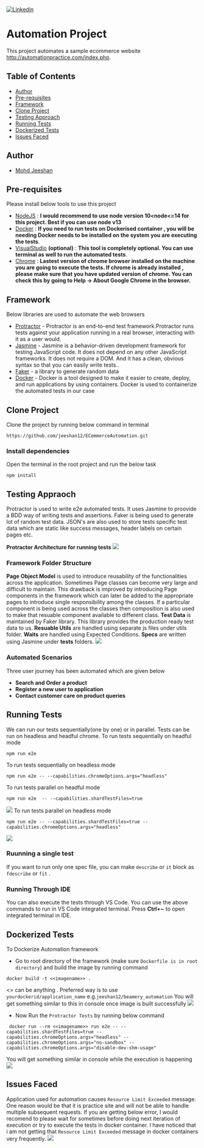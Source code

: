 [![Linkedin](https://img.shields.io/badge/LinkedIn-0077B5?style=for-the-badge&logo=linkedin&logoColor=white)](https://www.linkedin.com/in/mohdjeeshan)

# Automation Project
This project automates a sample ecommerce website http://automationpractice.com/index.php.
## Table of Contents

- [Author](#author)
- [Pre-requisites](#pre-requisites)
- [Framework](#framework)
- [Clone Project](#clone-project)
- [Testing Approach](#testing-approach)
- [Running Tests](#running-tests)
- [Dockerized Tests](#dockerized-tests)
- [Issues Faced](#issues-faced)

## Author
* [Mohd Jeeshan](https://github.com/jeeshan12)

## Pre-requisites
Please install below tools to use this project

* [NodeJS](https://nodejs.org/uk/blog/release/v13.14.0/) : **I would recommend to use node version 10<node<=14 for this project. Best if you can use node v13**
* [Docker](https://www.docker.com/) : **If you need to run tests on Dockerised container , you will be needing Docker needs to be installed on the system you are executing the tests**.
* [VisualStudio](https://code.visualstudio.com/download) **(optional)** : **This tool is completely optional. You can use terminal as well to run the automated tests**.
* [Chrome]() : **Lastest version of chrome browser installed on the machine you are going to execute the tests. If chrome is already installed , please make sure that you have updated version of chrome. You can check this by going to Help -> About Google Chrome in the browser.**

## Framework
Below libraries are used to automate the web browsers
* [Protractor](https://www.protractortest.org/) - Protractor is an end-to-end test framework.Protractor runs tests against your application running in a real browser, interacting with it as a user would.
* [Jasmine](https://jasmine.github.io/) - Jasmine is a behavior-driven development framework for testing JavaScript code. It does not depend on any other JavaScript frameworks. It does not require a DOM. And it has a clean, obvious syntax so that you can easily write tests..
* [Faker](https://www.npmjs.com/package/faker) - a library to generate random data
* [Docker](https://www.docker.com/) - Docker is a tool designed to make it easier to create, deploy, and run applications by using containers. Docker is used to containerize the automated tests in our case


## Clone Project
Clone the project by running below command in terminal
```
https://github.com/jeeshan12/ECommerceAutomation.git
```
### Install dependencies
Open the terminal in the root project and run the below task
```
npm install
```
## Testing Appraoch
Protractor is used to write e2e automated tests. It uses Jasmine to proovide a BDD way of writing tests and assertions. Faker is being used to generate lot of random test data. JSON's are also used to store tests specific test data which are static like success messages, header labels on certain pages etc.

**Protractor Architecture for running tests**
![](https://github.com/jeeshan12/ECommerceAutomation/blob/main/framework_screenshots/ProtractorArchitecture.png)

### Framework Folder Structure
**Page Object Model** is used to introduce reusability of the functionalities across the application. Sometimes Page classes can become very large and difficult to maintain. This drawback is improved by introducing Page components in the framework which can later be added to the appropriate pages to introduce single responsibility among the classes. If a particular component is being used across the classes then composition is also used to make that resuable component available to different class.
**Test Data** is maintained by Faker library. This library provides the production ready test data to us.
**Resuable Utils** are handled using separate js files under utils folder.
**Waits** are handled using Expected Conditions.
**Specs** are written using Jasmine under **tests** folders.
![](https://github.com/jeeshan12/ECommerceAutomation/blob/main/framework_screenshots/Framework_structure.png)

### Automated Scenarios
Three user journey has been automated which are given below
* **Search and Order a product**
* **Register a new user to application**
* **Contact customer care on product queries**


## Running Tests
We can run our tests sequentially(one by one) or in parallel. Tests can be run on headless and headful chrome.
To run tests sequentially on headful mode
```
npm run e2e
```
To run tests sequentially on headless mode
```
npm run e2e -- --capabilities.chromeOptions.args="headless"
```

To run tests parallel on headful mode
```
npm run e2e  -- --capabilities.shardTestFiles=true
```
![](https://github.com/jeeshan12/ECommerceAutomation/blob/main/framework_screenshots/ExecutionParallel_local.png)
To run tests parallel on headless mode
```
npm run e2e -- --capabilities.shardTestFiles=true --capabilities.chromeOptions.args="headless"
```
![](https://github.com/jeeshan12/ECommerceAutomation/blob/main/framework_screenshots/Execution_local_headless.png)
### Ruunning a single test
If you want to run only one spec file, you can make `describe` or `it` block as `fdescribe` or `fit` .
### Running Through IDE
You can also execute the tests through VS Code. You can use the above commands to run in VS Code integrated terminal. Press **Ctrl+~** to open integrated terminal in IDE.



## Dockerized Tests

To Dockerize Automation framework
* Go to root directory of the framework (make sure `Dockerfile is in root directory`) and build the image by running command
```
docker build -t <<imagename>> .
```
<<imagename>> can be anything . Preferred way is to use `yourdockerid/application_name` e.g.`jeeshan12/beamery_automation`
You will get something similar to this in console once image is built successfully
![](https://github.com/jeeshan12/ECommerceAutomation/blob/main/framework_screenshots/DockerImage.png)
* Now Run the `Protractor Tests` by running below command
```
 docker run --rm <<imagename>> run e2e -- --capabilities.shardTestFiles=true --capabilities.chromeOptions.args="headless" --capabilities.chromeOptions.args="no-sandbox" --capabilities.chromeOptions.args="disable-dev-shm-usage"

```
 You will get something similar in console while the execution is happening
![](https://github.com/jeeshan12/ECommerceAutomation/blob/main/framework_screenshots/DockerExecution.png)

## Issues Faced
Application used for automation causes `Resource Limit Exceeded` message. One reason would be that it is practice site and will not be able to handle multiple subsequent requests. If you are getting below error, I would recomend to please wait for sometimes before doing next iteration of execution or try to execute the tests in docker container. I have noticed that i am not getting that `Resource Limit Exceeded` message in docker containers very frequently.
![](https://github.com/jeeshan12/ECommerceAutomation/blob/main/framework_screenshots/Issues_faced.png)

